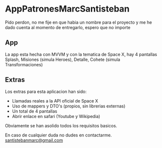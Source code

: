 # AppPatronesMarcSantisteban
Pido perdon, no me fije en que habia un nombre para el proyecto y me he dado cuenta al momento de entregarlo, espero que no importe

## App
La app esta hecha con MVVM y con la tematica de Space X, hay 4 pantallas Splash, Misiones (simula Heroes), Detalle, Cohete (simula Transformaciones)

## Extras
Los extras para esta aplicacion han sido:
* Llamadas reales a la API oficial de Space X
* Uso de mappers y DTO's (propios, sin librerias externas)
* Un total de 4 pantallas
* Abrir enlace en safari (Youtube y Wikipedia)

Obviamente se han asolido todos los requisitos basicos.

En caso de cualquier duda no dudes en contactarme.
santistebanmarc@gmail.com
